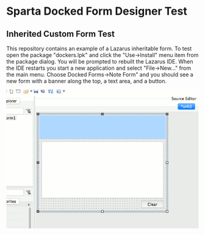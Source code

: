 # Sparta Docked Form Designer Test
## Inherited Custom Form Test

This repository contains an example of a Lazarus inheritable form. To test open the package "dockers.lpk" and click the "Use->Install" menu item from the package dialog. You will be prompted to rebuilt the Lazarus IDE. When the IDE restarts you start a new application and select "File->New..." from the main menu. Choose Docked Forms->Note Form" and you should see a new form with a banner along the top, a text area, and a button.


![ScreenShot](/dockedform.gif?raw=true "ScreenShot")
